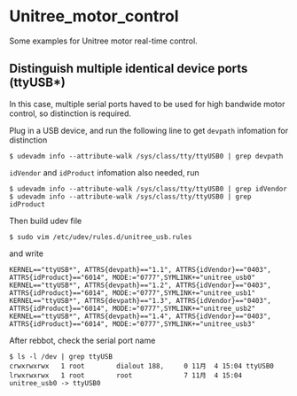 # Unitree_motor_control
Some examples for Unitree motor real-time control. 

## Distinguish multiple identical device ports (ttyUSB*)
In this case, multiple serial ports haved to be used for high bandwide motor control, so distinction is required.

Plug in a USB device, and run the following line to get `devpath` infomation for distinction
```console
$ udevadm info --attribute-walk /sys/class/tty/ttyUSB0 | grep devpath
```

`idVendor` and `idProduct` infomation also needed, run
```console
$ udevadm info --attribute-walk /sys/class/tty/ttyUSB0 | grep idVendor
$ udevadm info --attribute-walk /sys/class/tty/ttyUSB0 | grep idProduct
```

Then build udev file
```console
$ sudo vim /etc/udev/rules.d/unitree_usb.rules
```

and write 
```
KERNEL=="ttyUSB*", ATTRS{devpath}=="1.1", ATTRS{idVendor}=="0403", ATTRS{idProduct}=="6014", MODE:="0777",SYMLINK+="unitree_usb0"
KERNEL=="ttyUSB*", ATTRS{devpath}=="1.2", ATTRS{idVendor}=="0403", ATTRS{idProduct}=="6014", MODE:="0777",SYMLINK+="unitree_usb1"
KERNEL=="ttyUSB*", ATTRS{devpath}=="1.3", ATTRS{idVendor}=="0403", ATTRS{idProduct}=="6014", MODE:="0777",SYMLINK+="unitree_usb2"
KERNEL=="ttyUSB*", ATTRS{devpath}=="1.4", ATTRS{idVendor}=="0403", ATTRS{idProduct}=="6014", MODE:="0777",SYMLINK+="unitree_usb3"
```

After rebbot, check the serial port name
```console
$ ls -l /dev | grep ttyUSB
crwxrwxrwx   1 root        dialout 188,     0 11月  4 15:04 ttyUSB0
lrwxrwxrwx   1 root        root             7 11月  4 15:04 unitree_usb0 -> ttyUSB0
```
